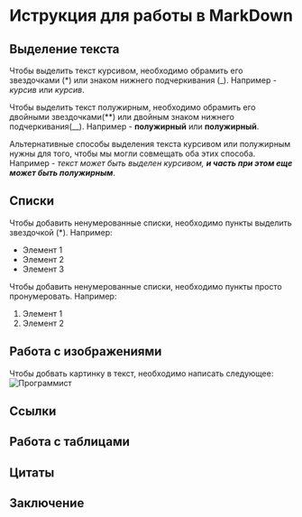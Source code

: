 # Иструкция для работы в MarkDown

## Выделение текста

Чтобы выделить текст курсивом, необходимо обрамить его звездочками (*) или знаком нижнего подчеркивания (_). Например - *курсив* или _курсив_.

Чтобы выделить текст полужирным, необходимо обрамить его двойными звездочками(**) или двойным знаком нижнего подчеркивания(__). Например - **полужирный** или __полужирный__.

Альтернативные способы выделения текста курсивом или полужирным нужны для того, чтобы мы могли совмещать оба этих способа. Например - _текст может быть выделен курсивом, **и часть при этом еще может быть полужирным**_.

## Списки

Чтобы добавить ненумерованные списки, необходимо пункты выделить звездочкой (*). Например:

* Элемент 1
* Элемент 2
* Элемент 3

Чтобы добавить ненумерованные списки, необходимо пункты просто пронумеровать. Например:
1. Элемент 1
2. Элемент 2

## Работа с изображениями

Чтобы добвать картинку в текст, необходимо написать следующее:
![Программист](prog.jpg)

## Ссылки

## Работа с таблицами

## Цитаты

## Заключение